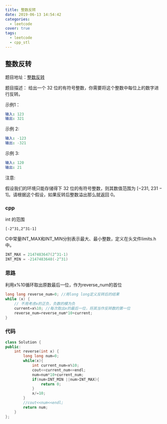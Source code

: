 ```yaml
---
title: 整数反转
date: 2019-06-13 14:54:42
categories:
  - leetcode
cover: true
tags:
  - leetcode
  - cpp_stl
---
```


## 整数反转
题目地址：[整数反转](https://leetcode-cn.com/problems/reverse-integer/)

题目描述：
给出一个 32 位的有符号整数，你需要将这个整数中每位上的数字进行反转。

示例1：
```yaml
输入: 123
输出: 321
```
示例 2:
```yaml
输入: -123
输出: -321
```
示例 3:
```yaml
输入: 120
输出: 21
```
注意:

假设我们的环境只能存储得下 32 位的有符号整数，则其数值范围为 [−231,  231 − 1]。请根据这个假设，如果反转后整数溢出那么就返回 0。


### cpp
int 的范围
```
[-2^31,2^31-1]
```
C中常量INT_MAX和INT_MIN分别表示最大、最小整数，定义在头文件limits.h中。
```cpp
INT_MAX = 2147483647(2^31-1)
INT_MIN = -2147483648(-2^31)
```

### 思路
利用x%10循环取出原数最后一位，作为reverse_num的首位
```cpp
long long reverse_num=0; //用long long定义反转后的结果
while (x) {
    // 不用考虑x的正负，负数的模为负
    current=x%10; //每次取出x的最后一位，将其当作反转数的第一位
    reverse_num=reverse_num*10+current;
}

```

### 代码
```cpp
class Solution {
public:
    int reverse(int x) {
        long long num=0;
        while(x){
            int current_num=x%10;
            cout<<current_num<<endl;
            num=num*10+current_num;
            if(num<INT_MIN ||num>INT_MAX){
                return 0;
            }
            x/=10;
        }
        //cout<<num<<endl;
        return num;
    }
};
```
